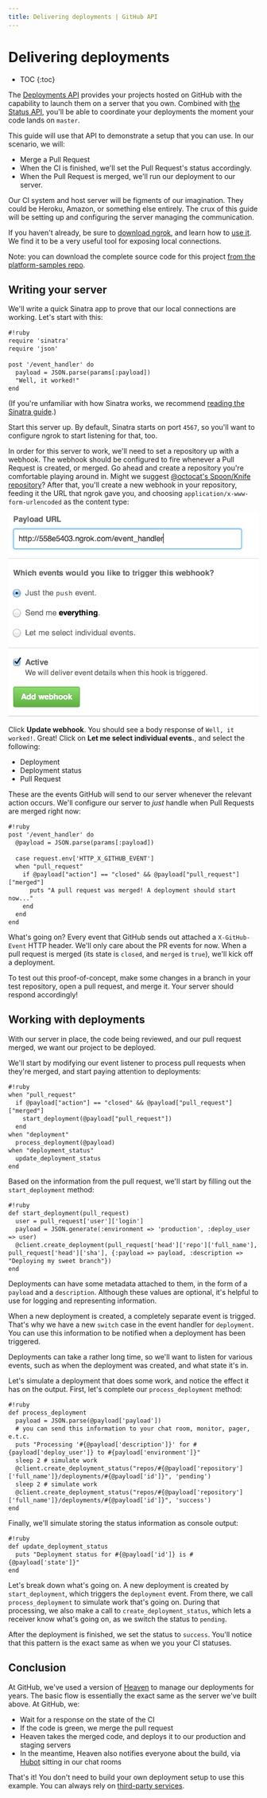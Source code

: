 ```yaml
---
title: Delivering deployments | GitHub API
---
```


# Delivering deployments

* TOC
{:toc}

The [Deployments API][deploy API] provides your projects hosted on GitHub with
the capability to launch them on a server that you own. Combined with
[the Status API][status API], you'll be able to coordinate your deployments
the moment your code lands on `master`.

This guide will use that API to demonstrate a setup that you can use.
In our scenario, we will:

* Merge a Pull Request
* When the CI is finished, we'll set the Pull Request's status accordingly.
* When the Pull Request is merged, we'll run our deployment to our server.

Our CI system and host server will be figments of our imagination. They could be
Heroku, Amazon, or something else entirely. The crux of this guide will be setting up
and configuring the server managing the communication.

If you haven't already, be sure to [download ngrok][ngrok], and learn how
to [use it][using ngrok]. We find it to be a very useful tool for exposing local
connections.

Note: you can download the complete source code for this project
[from the platform-samples repo][platform samples].

## Writing your server

We'll write a quick Sinatra app to prove that our local connections are working.
Let's start with this:

    #!ruby
    require 'sinatra'
    require 'json'

    post '/event_handler' do
      payload = JSON.parse(params[:payload])
      "Well, it worked!"
    end


(If you're unfamiliar with how Sinatra works, we recommend [reading the Sinatra guide][Sinatra].)

Start this server up. By default, Sinatra starts on port `4567`, so you'll want
to configure ngrok to start listening for that, too.

In order for this server to work, we'll need to set a repository up with a webhook.
The webhook should be configured to fire whenever a Pull Request is created, or merged.
Go ahead and create a repository you're comfortable playing around in. Might we
suggest [@octocat's Spoon/Knife repository](https://github.com/octocat/Spoon-Knife)?
After that, you'll create a new webhook in your repository, feeding it the URL
that ngrok gave you, and choosing `application/x-www-form-urlencoded` as the
content type:

![A new ngrok URL](/images/webhook_sample_url.png)

Click **Update webhook**. You should see a body response of `Well, it worked!`.
Great! Click on **Let me select individual events.**, and select the following:

* Deployment
* Deployment status
* Pull Request

These are the events GitHub will send to our server whenever the relevant action
occurs. We'll configure our server to *just* handle when Pull Requests are merged
right now:

    #!ruby
    post '/event_handler' do
      @payload = JSON.parse(params[:payload])

      case request.env['HTTP_X_GITHUB_EVENT']
      when "pull_request"
        if @payload["action"] == "closed" && @payload["pull_request"]["merged"]
          puts "A pull request was merged! A deployment should start now..."
        end
      end
    end

What's going on? Every event that GitHub sends out attached a `X-GitHub-Event`
HTTP header. We'll only care about the PR events for now. When a pull request is
merged (its state is `closed`, and `merged` is `true`), we'll kick off a deployment.

To test out this proof-of-concept, make some changes in a branch in your test
repository, open a pull request, and merge it. Your server should respond accordingly!

## Working with deployments

With our server in place, the code being reviewed, and our pull request
merged, we want our project to be deployed.

We'll start by modifying our event listener to process pull requests when they're
merged, and start paying attention to deployments:

    #!ruby
    when "pull_request"
      if @payload["action"] == "closed" && @payload["pull_request"]["merged"]
        start_deployment(@payload["pull_request"])
      end
    when "deployment"
      process_deployment(@payload)
    when "deployment_status"
      update_deployment_status
    end

Based on the information from the pull request, we'll start by filling out the
`start_deployment` method:

    #!ruby
    def start_deployment(pull_request)
      user = pull_request['user']['login']
      payload = JSON.generate(:environment => 'production', :deploy_user => user)
      @client.create_deployment(pull_request['head']['repo']['full_name'], pull_request['head']['sha'], {:payload => payload, :description => "Deploying my sweet branch"})
    end

Deployments can have some metadata attached to them, in the form of a `payload`
and a `description`. Although these values are optional, it's helpful to use
for logging and representing information.

When a new deployment is created, a completely separate event is trigged. That's
why we have a new `switch` case in the event handler for `deployment`. You can
use this information to be notified when a deployment has been triggered.

Deployments can take a rather long time, so we'll want to listen for various events,
such as when the deployment was created, and what state it's in.

Let's simulate a deployment that does some work, and notice the effect it has on
the output. First, let's complete our `process_deployment` method:

    #!ruby
    def process_deployment
      payload = JSON.parse(@payload['payload'])
      # you can send this information to your chat room, monitor, pager, e.t.c.
      puts "Processing '#{@payload['description']}' for #{payload['deploy_user']} to #{payload['environment']}"
      sleep 2 # simulate work
      @client.create_deployment_status("repos/#{@payload['repository']['full_name']}/deployments/#{@payload['id']}", 'pending')
      sleep 2 # simulate work
      @client.create_deployment_status("repos/#{@payload['repository']['full_name']}/deployments/#{@payload['id']}", 'success')
    end

Finally, we'll simulate storing the status information as console output:

    #!ruby
    def update_deployment_status
      puts "Deployment status for #{@payload['id']} is #{@payload['state']}"
    end

Let's break down what's going on. A new deployment is created by `start_deployment`,
which triggers the `deployment` event. From there, we call `process_deployment`
to simulate work that's going on. During that processing, we also make a call to
`create_deployment_status`, which lets a receiver know what's going on, as we
switch the status to `pending`.

After the deployment is finished, we set the status to `success`. You'll notice
that this pattern is the exact same as when we you your CI statuses.

## Conclusion

At GitHub, we've used a version of [Heaven][heaven] to manage
our deployments for years. The basic flow is essentially the exact same as the
server we've built above. At GitHub, we:

* Wait for a response on the state of the CI
* If the code is green, we merge the pull request
* Heaven takes the merged code, and deploys it to our production and staging servers
* In the meantime, Heaven also notifies everyone about the build, via [Hubot][hubot] sitting in our chat rooms

That's it! You don't need to build your own deployment setup to use this example.
You can always rely on [third-party services][integrations].

[deploy API]: /v3/repos/deployments/
[status API]: /guides/building-a-ci-server
[ngrok]: https://ngrok.com/
[using ngrok]: /webhooks/configuring/#using-ngrok
[platform samples]: https://github.com/github/platform-samples/tree/master/api/ruby/delivering-deployments
[Sinatra]: http://www.sinatrarb.com/
[webhook]: /webhooks/
[octokit.rb]: https://github.com/octokit/octokit.rb
[access token]: https://help.github.com/articles/creating-an-access-token-for-command-line-use
[travis api]: https://api.travis-ci.org/docs/
[janky]: https://github.com/github/janky
[heaven]: https://github.com/atmos/heaven
[hubot]: https://github.com/github/hubot
[integrations]: https://github.com/integrations
